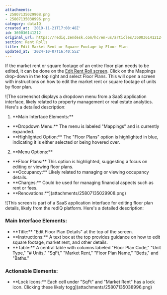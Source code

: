 ```yaml
---
attachments:
- 25807135029908.png
- 25807135038996.png
category: dataIQ
created_at: '2019-11-21T17:08:48Z'
id: 360036141212
original_url: https://rediq.zendesk.com/hc/en-us/articles/360036141212-Edit-Market-Rent-or-Square-Footage-by-Floor-Plan
section: Rent Rolls
title: Edit Market Rent or Square Footage by Floor Plan
updated_at: '2024-10-07T16:40:55Z'
---
```


If the market rent or square footage of an entire floor plan needs to be edited, it can be done on the [Edit Rent Roll screen](https://rediq.zendesk.com/hc/en-us/articles/360036141132). Click on the Mappings drop-down in the top right and select Floor Plans. This will open a screen with instructions on how to edit the market rent or square footage of units by floor plan.

![The screenshot displays a dropdown menu from a SaaS application interface, likely related to property management or real estate analytics. Here's a detailed description:
1. \*\*Main Interface Elements:\*\*
- \*\*Dropdown Menu:\*\* The menu is labeled "Mappings" and is currently expanded.
- \*\*Highlighted Option:\*\* The "Floor Plans" option is highlighted in blue, indicating it is either selected or being hovered over.
2. \*\*Menu Options:\*\*
- \*\*Floor Plans:\*\* This option is highlighted, suggesting a focus on editing or viewing floor plans.
- \*\*Occupancy:\*\* Likely related to managing or viewing occupancy details.
- \*\*Charges:\*\* Could be used for managing financial aspects such as rent or fees.
- \*\*Renovations:\*\*](attachments/25807135029908.png)

![This screen is part of a SaaS application interface for editing floor plan details, likely from the redIQ platform. Here's a detailed description:
### Main Interface Elements:
- \*\*Title:\*\* "Edit Floor Plan Details" at the top of the screen.
- \*\*Instructions:\*\* A text box at the top provides guidance on how to edit square footage, market rent, and other details.
- \*\*Table:\*\* A central table with columns labeled "Floor Plan Code," "Unit Type," "# Units," "SqFt," "Market Rent," "Floor Plan Name," "Beds," and "Baths."
### Actionable Elements:
- \*\*Lock Icons:\*\* Each cell under "SqFt" and "Market Rent" has a lock icon. Clicking these likely togg](attachments/25807135038996.png)